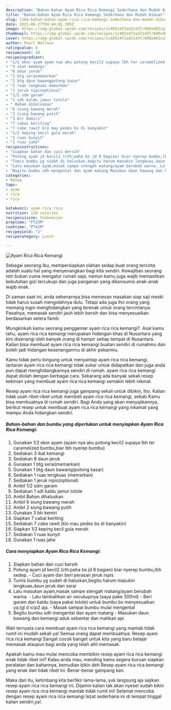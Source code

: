 ```yaml
---
description: "Bahan-bahan Ayam Rica Rica Kemangi Sederhana dan Mudah Dibuat"
title: "Bahan-bahan Ayam Rica Rica Kemangi Sederhana dan Mudah Dibuat"
slug: 1284-bahan-bahan-ayam-rica-rica-kemangi-sederhana-dan-mudah-dibuat
date: 2021-06-27T04:44:02.395Z
image: https://img-global.cpcdn.com/recipes/1c40514f2ad2143f/680x482cq70/ayam-rica-rica-kemangi-foto-resep-utama.jpg
thumbnail: https://img-global.cpcdn.com/recipes/1c40514f2ad2143f/680x482cq70/ayam-rica-rica-kemangi-foto-resep-utama.jpg
cover: https://img-global.cpcdn.com/recipes/1c40514f2ad2143f/680x482cq70/ayam-rica-rica-kemangi-foto-resep-utama.jpg
author: Pearl Wallace
ratingvalue: 4
reviewcount: 10
recipeingredient:
- "1/2 ekor ayam ayam nya aku potong kecil2 supaya lbh ter caramelized bumbubiar lbh nyerep bumbu"
- "3 ikat kemangi"
- "8 daun jeruk"
- "1 btg seraimemarkan"
- "1 btg daun bawangpotong kasar"
- "1 ruas lengkuas memarkan"
- "1 jeruk nipisoptional"
- "1/2 sdm garam"
- "1 sdt kaldu jamur totole"
- " Bahan dihaluskan"
- "6 siung bawang merah"
- "2 siung bawang putih"
- "3 btr kemiri"
- "7 cabai keriting"
- "7 cabe rawit klo mau pedes bs di banyakin"
- "1/2 keping kecil gula merah"
- "1 ruas kunyit"
- "1 ruas jahe"
recipeinstructions:
- "Siapkan bahan dan cuci bersih"
- "Potong ayam jd kecil2 (cth:paha bs jd 8 bagian) biar nyerep bumbu,lbh sedep. Cuci ayam dan beri perasan jeruk nipis"
- "Tumis bumbu yg sudah di haluskan,begitu harum masukin lengkuas,daun jeruk dan serai"
- "Lalu masukan ayam,masak sampe stengah matang/ayam berubah warna. Lalu tambahkan air secukupnya (saya pake 300ml) Beri garam dan kaldu (saya pakai totole) untuk bumbu bs menyesuaikan ya,tgl d icip2 aja. Masak sampai bumbu mulai mengental"
- "Begitu bumbu sdh mengental dan ayam matang Masukan daun bawang dan kemangi aduk sebentar dan matikan api"
categories:
- Resep
tags:
- ayam
- rica
- rica

katakunci: ayam rica rica 
nutrition: 120 calories
recipecuisine: Indonesian
preptime: "PT25M"
cooktime: "PT42M"
recipeyield: "2"
recipecategory: Lunch

---
```



![Ayam Rica Rica Kemangi](https://img-global.cpcdn.com/recipes/1c40514f2ad2143f/680x482cq70/ayam-rica-rica-kemangi-foto-resep-utama.jpg)

Sebagai seorang ibu, mempersiapkan olahan sedap buat orang tercinta adalah suatu hal yang menyenangkan bagi kita sendiri. Kewajiban seorang istri bukan cuma mengatur rumah saja, namun kamu juga wajib memastikan kebutuhan gizi tercukupi dan juga panganan yang dikonsumsi anak-anak wajib enak.

Di zaman  saat ini, anda sebenarnya bisa memesan masakan siap saji meski tidak harus susah mengolahnya dulu. Tetapi ada juga lho orang yang memang ingin menghidangkan yang terenak untuk orang tercintanya. Pasalnya, memasak sendiri jauh lebih bersih dan bisa menyesuaikan berdasarkan selera famili. 



Mungkinkah kamu seorang penggemar ayam rica rica kemangi?. Asal kamu tahu, ayam rica rica kemangi merupakan hidangan khas di Nusantara yang kini disenangi oleh banyak orang di hampir setiap tempat di Nusantara. Kalian bisa membuat ayam rica rica kemangi buatan sendiri di rumahmu dan boleh jadi hidangan kesenanganmu di akhir pekanmu.

Kamu tidak perlu bingung untuk menyantap ayam rica rica kemangi, lantaran ayam rica rica kemangi tidak sukar untuk didapatkan dan juga anda pun dapat menghidangkannya sendiri di rumah. ayam rica rica kemangi dapat diolah dengan berbagai cara. Sekarang ada banyak sekali resep kekinian yang membuat ayam rica rica kemangi semakin lebih nikmat.

Resep ayam rica rica kemangi juga gampang sekali untuk dibikin, lho. Kalian tidak usah ribet-ribet untuk membeli ayam rica rica kemangi, sebab Kamu bisa membuatnya di rumah sendiri. Bagi Anda yang akan menyajikannya, berikut resep untuk membuat ayam rica rica kemangi yang nikamat yang mampu Anda hidangkan sendiri.

<!--inarticleads1-->

##### Bahan-bahan dan bumbu yang diperlukan untuk menyiapkan Ayam Rica Rica Kemangi:

1. Gunakan 1/2 ekor ayam (ayam nya aku potong kecil2 supaya lbh ter caramelized bumbu,biar lbh nyerep bumbu)
1. Sediakan 3 ikat kemangi
1. Sediakan 8 daun jeruk
1. Gunakan 1 btg serai(memarkan)
1. Gunakan 1 btg daun bawang(potong kasar)
1. Sediakan 1 ruas lengkuas (memarkan)
1. Sediakan 1 jeruk nipis(optional)
1. Ambil 1/2 sdm garam
1. Sediakan 1 sdt kaldu jamur totole
1. Ambil  Bahan dihaluskan
1. Ambil 6 siung bawang merah
1. Ambil 2 siung bawang putih
1. Gunakan 3 btr kemiri
1. Siapkan 7 cabai keriting
1. Sediakan 7 cabe rawit (klo mau pedes bs di banyakin)
1. Siapkan 1/2 keping kecil gula merah
1. Sediakan 1 ruas kunyit
1. Gunakan 1 ruas jahe




<!--inarticleads2-->

##### Cara menyiapkan Ayam Rica Rica Kemangi:

1. Siapkan bahan dan cuci bersih
1. Potong ayam jd kecil2 (cth:paha bs jd 8 bagian) biar nyerep bumbu,lbh sedep. - Cuci ayam dan beri perasan jeruk nipis
1. Tumis bumbu yg sudah di haluskan,begitu harum masukin lengkuas,daun jeruk dan serai
1. Lalu masukan ayam,masak sampe stengah matang/ayam berubah warna. - Lalu tambahkan air secukupnya (saya pake 300ml) - Beri garam dan kaldu (saya pakai totole) untuk bumbu bs menyesuaikan ya,tgl d icip2 aja. - Masak sampai bumbu mulai mengental
1. Begitu bumbu sdh mengental dan ayam matang - Masukan daun bawang dan kemangi aduk sebentar dan matikan api




Wah ternyata cara membuat ayam rica rica kemangi yang mantab tidak rumit ini mudah sekali ya! Semua orang dapat membuatnya. Resep ayam rica rica kemangi Sangat cocok banget untuk kita yang baru belajar memasak ataupun bagi anda yang telah ahli memasak.

Apakah kamu mau mulai mencoba membikin resep ayam rica rica kemangi enak tidak ribet ini? Kalau anda mau, mending kamu segera buruan siapkan peralatan dan bahannya, kemudian bikin deh Resep ayam rica rica kemangi yang enak dan tidak ribet ini. Benar-benar gampang kan. 

Maka dari itu, ketimbang kita berfikir lama-lama, yuk langsung aja sajikan resep ayam rica rica kemangi ini. Dijamin kalian tak akan nyesel sudah bikin resep ayam rica rica kemangi mantab tidak rumit ini! Selamat mencoba dengan resep ayam rica rica kemangi lezat sederhana ini di tempat tinggal kalian sendiri,ya!.

